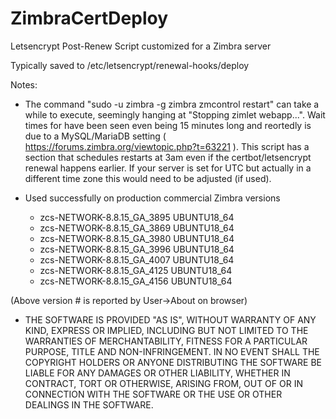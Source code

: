 # ZimbraCertDeploy
Letsencrypt Post-Renew Script customized for a Zimbra server

Typically saved to /etc/letsencrypt/renewal-hooks/deploy

Notes:


* The command "sudo -u zimbra -g zimbra zmcontrol restart" can take a while to execute, seemingly hanging at "Stopping zimlet webapp...". Wait times for have been seen even being 15 minutes long and reortedly is due to a MySQL/MariaDB setting ( https://forums.zimbra.org/viewtopic.php?t=63221 ). This script has a section that schedules restarts at 3am even if the certbot/letsencrypt renewal happens earlier.  If your server is set for UTC but actually in a different time zone this would need to be adjusted (if used).

* Used successfully on production commercial Zimbra versions 
  * zcs-NETWORK-8.8.15_GA_3895 UBUNTU18_64
  * zcs-NETWORK-8.8.15_GA_3869 UBUNTU18_64
  * zcs-NETWORK-8.8.15_GA_3980 UBUNTU18_64
  * zcs-NETWORK-8.8.15_GA_3996 UBUNTU18_64
  * zcs-NETWORK-8.8.15_GA_4007 UBUNTU18_64
  * zcs-NETWORK-8.8.15_GA_4125 UBUNTU18_64
  * zcs-NETWORK-8.8.15_GA_4156 UBUNTU18_64

(Above version # is reported by User->About on browser)

* THE SOFTWARE IS PROVIDED "AS IS", WITHOUT WARRANTY OF ANY KIND, EXPRESS OR IMPLIED, INCLUDING BUT NOT LIMITED TO THE WARRANTIES OF MERCHANTABILITY, FITNESS FOR A PARTICULAR PURPOSE, TITLE AND NON-INFRINGEMENT. IN NO EVENT SHALL THE COPYRIGHT HOLDERS OR ANYONE DISTRIBUTING THE SOFTWARE BE LIABLE FOR ANY DAMAGES OR OTHER LIABILITY, WHETHER IN CONTRACT, TORT OR OTHERWISE, ARISING FROM, OUT OF OR IN CONNECTION WITH THE SOFTWARE OR THE USE OR OTHER DEALINGS IN THE SOFTWARE.
